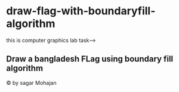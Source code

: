 # draw-flag-with-boundaryfill-algorithm
this is computer graphics lab task-->
<h2>Draw a bangladesh FLag using boundary fill algorithm</h2>
&copy by sagar Mohajan
